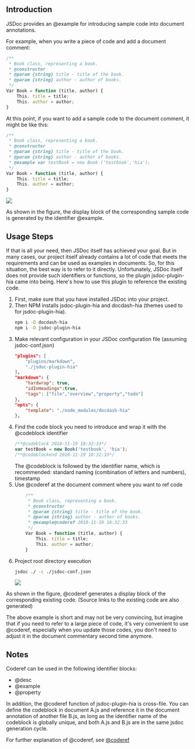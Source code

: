 ## Introduction

JSDoc provides an @example for introducing sample code into document annotations.

For example, when you write a piece of code and add a document comment:
```js
/**
 * Book class, representing a book.
 * @constructor
 * @param {string} title - title of the book.
 * @param {string} author - author of books.
 */
Var Book = function (title, author) {
    This. title = title;
    This. author = author;
}
```

At this point, if you want to add a sample code to the document comment, it might be like this:

```js
/**
 * Book class, representing a book.
 * @constructor
 * @param {string} title - title of the book.
 * @param {string} author - author of books.
 * @example var testBook = new Book ('testbook','hia');
 */
Var Book = function (title, author) {
    This. title = title;
    This. author = author;
}
```

<img src="http://hia.g56.me/hia-utils/jsdoc-plugin-hia/img/capture1.png">

As shown in the figure, the display block of the corresponding sample code is generated by the identifier @example.

## Usage Steps

If that is all your need, then JSDoc itself has achieved your goal. But in many cases, our project itself already contains a lot of code that meets the requirements and can be used as examples in documents. So, for this situation, the best way is to refer to it directly. Unfortunately, JSDoc itself does not provide such identifiers or functions, so the plugin jsdoc-plugin-hia came into being. Here's how to use this plugin to reference the existing code.

1. First, make sure that you have installed JSDoc into your project.
1. Then NPM installs jsdoc-plugin-hia and docdash-hia (themes used to for jsdoc-plugin-hia).
    ```bash
    npm i -D docdash-hia
    npm i -D jsdoc-plugin-hia
    ```
1. Make relevant configuration in your JSDoc configuration file (assuming jsdoc-conf.json)
    ```json
    "plugins": [
        "plugins/markdown",
        "./jsdoc-plugin-hia"
    ],
    "markdown": {
        "hardwrap": true,
        "idInHeadings":true,
        "tags": ["file","overview","property","todo"]
    },
    "opts": {
        "template": "./node_modules/docdash-hia"
    },
    ```
1. Find the code block you need to introduce and wrap it with the @codeblock identifier
    ```js
    /**@codeblock 2018-11-19 18:32:33*/
    var testBook = new Book('testbook', 'hia');
    /**@codeblockend 2018-11-19 18:32:33*/
    ```
    The @codeblock is followed by the identifier name, which is recommended: standard naming (combination of letters and numbers), timestamp
1. Use @coderef at the document comment where you want to ref code
    ```js
        /**
         * Book class, representing a book.
         * @constructor
         * @param {string} title - title of the book.
         * @param {string} author - author of books.
         * @example@coderef 2018-11-19 18:32:33
         */
        Var Book = function (title, author) {
            This. title = title;
            This. author = author;
        }
    ```
1. Project root directory execution
    ```bash
    jsdoc ./ -c ./jsdoc-conf.json
    ```
    <img src="http://hia.g56.me/hia-utils/jsdoc-plugin-hia/img/capture2.png">

As shown in the figure, @coderef generates a display block of the corresponding existing code. (Source links to the existing code are also generated)

The above example is short and may not be very convincing, but imagine that if you need to refer to a large piece of code, it's very convenient to use @coderef, especially when you update those codes, you don't need to adjust it in the document commentary second time anymore.

## Notes

Coderef can be used in the following identifier blocks:
- @desc
- @example
- @property

In addition, the @coderef function of jsdoc-plugin-hia is cross-file. You can define the codeblock in document A.js and reference it in the document annotation of another file B.js, as long as the identifier name of the codeblock is globally unique, and both A.js and B.js are in the same jsdoc generation cycle.

For further explanation of @coderef, see [@coderef](annotation.md#coderef)